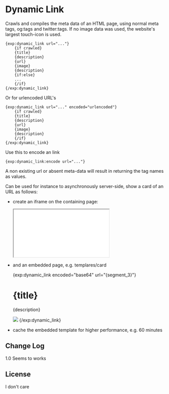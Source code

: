 # Dynamic Link

Crawls and compiles the meta data of an HTML page, using normal meta tags, og:tags and twitter:tags. 
If no image data was used, the website's largest touch-icon is used.

    {exp:dynamic_link url="..."}
        {if crawled}
        {title}
        {description}
        {url}
        {image}
        {description}
        {if:else}
        ...
        {/if}
    {/exp:dynamic_link}

Or for urlencoded URL's

    {exp:dynamic_link url="..." encoded="urlencoded"}
        {if crawled}
        {title}
        {description}
        {url}
        {image}
        {description}
        {/if}
    {/exp:dynamic_link}

Use this to encode an link

    {exp:dynamic_link:encode url="..."}

A non existing url or absent meta-data will result in returning the tag names as values.

Can be used for instance to asynchronously server-side, show a card of an URL as follows:

- create an iframe on the containing page:


    <iframe src="{path='templates/card/{exp:dynamic_link:encode url='...'}}"></iframe>

- and an embedded page, e.g. templares/card 


    <!doctype html>
    <html lang="nl">
    <head>
    </head>
    <body>
    {exp:dynamic_link encoded="base64" url="{segment_3}"}
    <h1>{title}</h1>
    <p>{description}</p>
    <img src="{image}" style="max-width: 100%"/>
    {/exp:dynamic_link}
    </body>
    </html>
    
 - cache the embedded template for higher performance, e.g. 60 minutes 


## Change Log

1.0 Seems to works

## License

I don't care